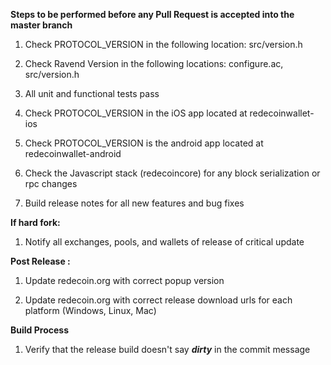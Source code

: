 **Steps to be performed before any Pull Request is accepted into the master branch**

  1. Check PROTOCOL_VERSION in the following location: src/version.h

  2. Check Ravend Version in the following locations: configure.ac, src/version.h

  3. All unit and functional tests pass

  4. Check PROTOCOL_VERSION in the iOS app located at redecoinwallet-ios

  5. Check PROTOCOL_VERSION is the android app located at redecoinwallet-android

  6. Check the Javascript stack (redecoincore) for any block serialization or rpc changes
  
  7. Build release notes for all new features and bug fixes

**If hard fork:**

  1. Notify all exchanges, pools, and wallets of release of critical update

**Post Release :**

  1. Update redecoin.org with correct popup version
  
  2. Update redecoin.org with correct release download urls for each platform (Windows, Linux, Mac)

**Build Process**

  1. Verify that the release build doesn't say ***dirty*** in the commit message

